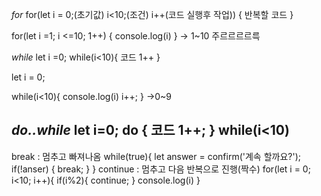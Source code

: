 *for*
for(let i = 0;(초기값) i<10;(조건) i++(코드 실행후 작업)) {
    반복할 코드
}

for(let i =1; i <=10; 1++) {
    console.log(i)
} -> 1~10 주르르르르륵

*while*
let i =0;
while(i<10){
    코드 1++
}

let i = 0;

while(i<10){
    console.log(i)
    i++;
} ->0~9

*do..while*
let i=0;
do {
    코드 1++;
} while(i<10)
-
break : 멈추고 빠져나옴
while(true){
    let answer = confirm('계속 할까요?');
    if(!anser) {
        break;
    }
}
continue : 멈추고 다음 반복으로 진행(짝수)
for(let i = 0; i<10; i++){
    if(i%2){
        continue;
    }
    console.log(i)
}

